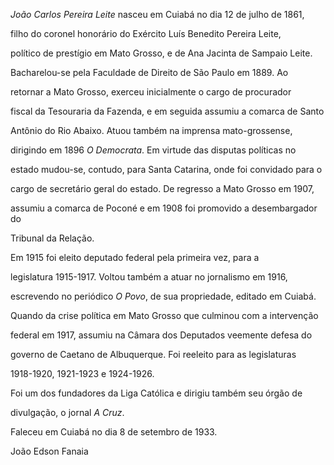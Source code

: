 

*João Carlos Pereira Leite* nasceu em Cuiabá no dia 12 de julho de 1861,

filho do coronel honorário do Exército Luís Benedito Pereira Leite,

político de prestígio em Mato Grosso, e de Ana Jacinta de Sampaio Leite.



Bacharelou-se pela Faculdade de Direito de São Paulo em 1889. Ao

retornar a Mato Grosso, exerceu inicialmente o cargo de procurador

fiscal da Tesouraria da Fazenda, e em seguida assumiu a comarca de Santo

Antônio do Rio Abaixo. Atuou também na imprensa mato-grossense,

dirigindo em 1896 *O Democrata*. Em virtude das disputas políticas no

estado mudou-se, contudo, para Santa Catarina, onde foi convidado para o

cargo de secretário geral do estado. De regresso a Mato Grosso em 1907,

assumiu a comarca de Poconé e em 1908 foi promovido a desembargador do

Tribunal da Relação.



Em 1915 foi eleito deputado federal pela primeira vez, para a

legislatura 1915-1917. Voltou também a atuar no jornalismo em 1916,

escrevendo no periódico *O Povo*, de sua propriedade, editado em Cuiabá.

Quando da crise política em Mato Grosso que culminou com a intervenção

federal em 1917, assumiu na Câmara dos Deputados veemente defesa do

governo de Caetano de Albuquerque. Foi reeleito para as legislaturas

1918-1920, 1921-1923 e 1924-1926.



Foi um dos fundadores da Liga Católica e dirigiu também seu órgão de

divulgação, o jornal *A Cruz*.



Faleceu em Cuiabá no dia 8 de setembro de 1933.



João Edson Fanaia




